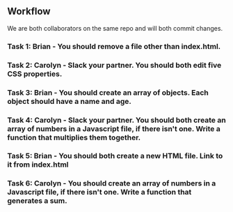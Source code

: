 ## Workflow

We are both collaborators on the same repo and will both commit changes.

### Task 1: Brian - You should remove a file other than index.html.

### Task 2: Carolyn - Slack your partner. You should both edit five CSS properties.

### Task 3: Brian - You should create an array of objects. Each object should have a name and age.

### Task 4: Carolyn - Slack your partner. You should both create an array of numbers in a Javascript file, if there isn't one. Write a function that multiplies them together.

### Task 5: Brian - You should both create a new HTML file. Link to it from index.html

### Task 6: Carolyn - You should create an array of numbers in a Javascript file, if there isn't one. Write a function that generates a sum.
